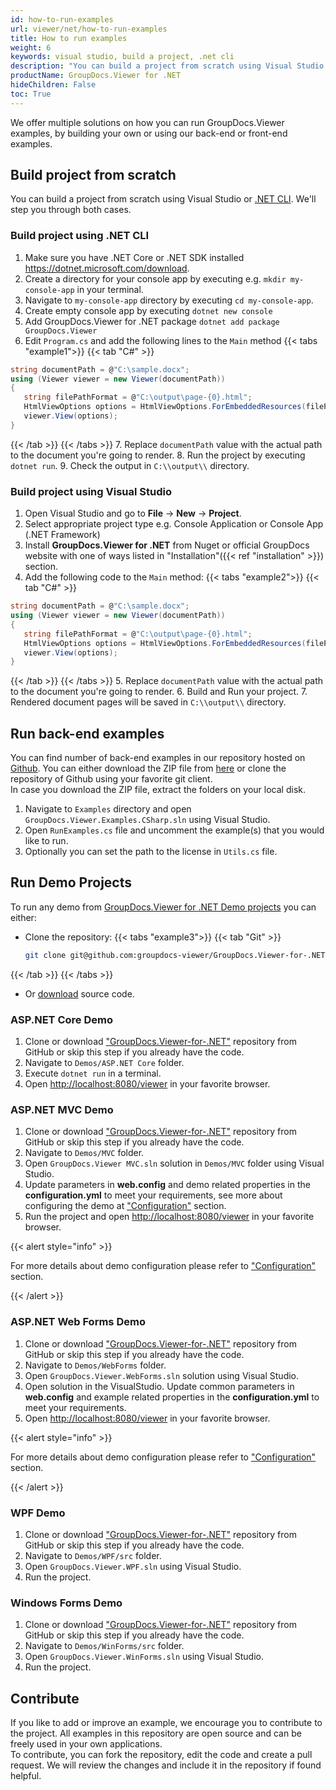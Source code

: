 ```yaml
---
id: how-to-run-examples
url: viewer/net/how-to-run-examples
title: How to run examples
weight: 6
keywords: visual studio, build a project, .net cli
description: "You can build a project from scratch using Visual Studio .NET CLI. We will step you through both cases."
productName: GroupDocs.Viewer for .NET
hideChildren: False
toc: True
---
```


We offer multiple solutions on how you can run GroupDocs.Viewer examples, by building your own or using our back-end or front-end examples.

## Build project from scratch

You can build a project from scratch using Visual Studio or [.NET CLI](https://docs.microsoft.com/en-us/dotnet/core/tools/). We'll step you through both cases.

### Build project using .NET CLI

1. Make sure you have .NET Core or .NET SDK installed <https://dotnet.microsoft.com/download>.
2. Create a directory for your console app by executing e.g. `mkdir my-console-app` in your terminal.
3. Navigate to `my-console-app` directory by executing `cd my-console-app`.
4. Create empty console app by executing `dotnet new console`
5. Add GroupDocs.Viewer for .NET package `dotnet add package GroupDocs.Viewer`
6. Edit `Program.cs` and add the following lines to the `Main` method
{{< tabs "example1">}}
{{< tab "C#" >}}  
  ```csharp
  string documentPath = @"C:\sample.docx";
  using (Viewer viewer = new Viewer(documentPath))
  {
     string filePathFormat = @"C:\output\page-{0}.html";
     HtmlViewOptions options = HtmlViewOptions.ForEmbeddedResources(filePathFormat);
     viewer.View(options);
  }
  ```
{{< /tab >}}
{{< /tabs >}}
7. Replace `documentPath` value with the actual path to the document you're going to render.
8. Run the project by executing `dotnet run`.
9. Check the output in `C:\\output\\` directory.

### Build project using Visual Studio

1. Open Visual Studio and go to **File** -> **New** -> **Project**.
2. Select appropriate project type e.g. Console Application or Console App (.NET Framework)
3. Install **GroupDocs.Viewer for .NET** from Nuget or official GroupDocs website with one of ways listed in "Installation"({{< ref "installation" >}}) section.
4. Add the following code to the `Main` method:
{{< tabs "example2">}}
{{< tab "C#" >}}  
  ```csharp
  string documentPath = @"C:\sample.docx";
  using (Viewer viewer = new Viewer(documentPath))
  {
     string filePathFormat = @"C:\output\page-{0}.html";
     HtmlViewOptions options = HtmlViewOptions.ForEmbeddedResources(filePathFormat);
     viewer.View(options);
  }
  ```
{{< /tab >}}
{{< /tabs >}}
5. Replace `documentPath` value with the actual path to the document you're going to render.
6. Build and Run your project.
7. Rendered document pages will be saved in `C:\\output\\` directory.

## Run back-end examples

You can find number of back-end examples in our repository hosted on [Github](https://github.com/groupdocs-viewer/GroupDocs.Viewer-for-.NET). You can either download the ZIP file from [here](https://github.com/groupdocs-viewer/GroupDocs.Viewer-for-.NET/archive/master.zip) or clone the repository of Github using your favorite git client.  
In case you download the ZIP file, extract the folders on your local disk.

1. Navigate to `Examples` directory and open `GroupDocs.Viewer.Examples.CSharp.sln` using Visual Studio.
2. Open `RunExamples.cs` file and uncomment the example(s) that you would like to run.
3. Optionally you can set the path to the license in `Utils.cs` file.

## Run Demo Projects

To run any demo from [GroupDocs.Viewer for .NET Demo projects](https://github.com/groupdocs-viewer/GroupDocs.Viewer-for-.NET/tree/master/Demos/) you can either:

* Clone the repository:
{{< tabs "example3">}}
{{< tab "Git" >}}  
  ```bash
  git clone git@github.com:groupdocs-viewer/GroupDocs.Viewer-for-.NET.git  
  ```
{{< /tab >}}
{{< /tabs >}}
* Or [download](https://github.com/groupdocs-viewer/GroupDocs.Viewer-for-.NET/archive/master.zip) source code.

### ASP.NET Core Demo

1. Clone or download ["GroupDocs.Viewer-for-.NET"](https://github.com/groupdocs-viewer/GroupDocs.Viewer-for-.NET) repository from GitHub or skip this step if you already have the code.
2. Navigate to `Demos/ASP.NET Core` folder.
3. Execute `dotnet run` in a terminal.
4. Open [http://localhost:8080/viewer](http://localhost:8080/viewer) in your favorite browser.

### ASP.NET MVC Demo

1. Clone or download ["GroupDocs.Viewer-for-.NET"](https://github.com/groupdocs-viewer/GroupDocs.Viewer-for-.NET) repository from GitHub or skip this step if you already have the code.
2. Navigate to  `Demos/MVC` folder.
3. Open `GroupDocs.Viewer MVC.sln` solution in `Demos/MVC` folder using Visual Studio.
4. Update parameters in **web.config** and demo related properties in the **configuration.yml** to meet your requirements, see more about configuring the demo at ["Configuration"](https://github.com/groupdocs-viewer/GroupDocs.Viewer-for-.NET/tree/master/Demos/MVC#configuration) section.
5. Run the project and open [http://localhost:8080/viewer](http://localhost:8080/viewer) in your favorite browser.

{{< alert style="info" >}}

For more details about demo configuration please refer to ["Configuration"](https://github.com/groupdocs-viewer/GroupDocs.Viewer-for-.NET/tree/master/Demos/MVC#configuration) section.

{{< /alert >}}

### ASP.NET Web Forms Demo

1. Clone or download ["GroupDocs.Viewer-for-.NET"](https://github.com/groupdocs-viewer/GroupDocs.Viewer-for-.NET) repository from GitHub or skip this step if you already have the code.
2. Navigate to `Demos/WebForms` folder.
3. Open `GroupDocs.Viewer.WebForms.sln` solution using Visual Studio.
4. Open solution in the VisualStudio. Update common parameters in **web.config** and example related properties in the **configuration.yml** to meet your requirements.
5. Open [http://localhost:8080/viewer](http://localhost:8080/viewer) in your favorite browser.

{{< alert style="info" >}}

For more details about demo configuration please refer to ["Configuration"](https://github.com/groupdocs-viewer/GroupDocs.Viewer-for-.NET/tree/master/Demos/WebForms#configuration) section.

{{< /alert >}}

### WPF Demo

1. Clone or download ["GroupDocs.Viewer-for-.NET"](https://github.com/groupdocs-viewer/GroupDocs.Viewer-for-.NET) repository from GitHub or skip this step if you already have the code.
2. Navigate to `Demos/WPF/src` folder.
3. Open `GroupDocs.Viewer.WPF.sln` using Visual Studio.
4. Run the project.

### Windows Forms Demo

1. Clone or download ["GroupDocs.Viewer-for-.NET"](https://github.com/groupdocs-viewer/GroupDocs.Viewer-for-.NET) repository from GitHub or skip this step if you already have the code.
2. Navigate to `Demos/WinForms/src` folder.
3. Open `GroupDocs.Viewer.WinForms.sln` using Visual Studio.
4. Run the project.

## Contribute

If you like to add or improve an example, we encourage you to contribute to the project. All examples in this repository are open source and can be freely used in your own applications.  
To contribute, you can fork the repository, edit the code and create a pull request. We will review the changes and include it in the repository if found helpful.
